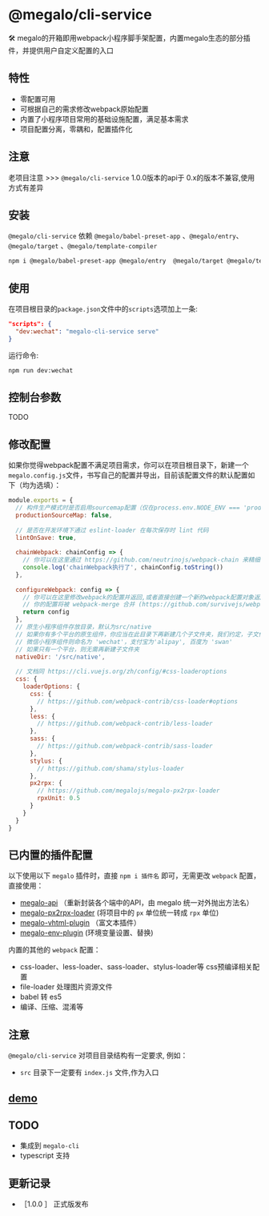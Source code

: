 # @megalo/cli-service
:hammer_and_wrench: megalo的开箱即用webpack小程序脚手架配置，内置megalo生态的部分插件，并提供用户自定义配置的入口
## 特性
- 零配置可用
- 可根据自己的需求修改webpack原始配置
- 内置了小程序项目常用的基础设施配置，满足基本需求
- 项目配置分离，零耦和，配置插件化

## 注意
老项目注意 >>> `@megalo/cli-service` 1.0.0版本的api于 0.x的版本不兼容,使用方式有差异

## 安装
`@megalo/cli-service` 依赖 `@megalo/babel-preset-app` 、`@megalo/entry`、`@megalo/target` 、`@megalo/template-compiler`
```bash
npm i @megalo/babel-preset-app @megalo/entry  @megalo/target @megalo/template-compiler @megalo/cli-service -D
```

## 使用

在项目根目录的`package.json`文件中的`scripts`选项加上一条:
```json
"scripts": {
  "dev:wechat": "megalo-cli-service serve"
}
```

运行命令:
```bash
npm run dev:wechat
```

## 控制台参数
TODO

## 修改配置

如果你觉得webpack配置不满足项目需求，你可以在项目根目录下，新建一个`megalo.config.js`文件，书写自己的配置并导出，目前该配置文件的默认配置如下（均为选填）：
```js
module.exports = {
  // 构件生产模式时是否启用sourcemap配置（仅在process.env.NODE_ENV === 'production' 时该选项生效）
  productionSourceMap: false,
  
  // 是否在开发环境下通过 eslint-loader 在每次保存时 lint 代码
  lintOnSave: true,
  
  chainWebpack: chainConfig => {
    // 你可以在这里通过 https://github.com/neutrinojs/webpack-chain 来精细的修改webpack配置
    console.log('chainWebpack执行了', chainConfig.toString())
  },
  
  configureWebpack: config => {
    // 你可以在这里修改webpack的配置并返回,或者直接创建一个新的webpack配置对象返回;
    // 你的配置将被 webpack-merge 合并 (https://github.com/survivejs/webpack-merge)
    return config
  },
  // 原生小程序组件存放目录，默认为src/native
  // 如果你有多个平台的原生组件，你应当在此目录下再新建几个子文件夹，我们约定，子文件夹名和平台的名字一致:
  // 微信小程序组件则命名为 'wechat'，支付宝为'alipay', 百度为 'swan'
  // 如果只有一个平台，则无需再新建子文件夹
  nativeDir: '/src/native',
  
  // 文档同 https://cli.vuejs.org/zh/config/#css-loaderoptions
  css: {
    loaderOptions: {
      css: {
        // https://github.com/webpack-contrib/css-loader#options
      },
      less: {
        // https://github.com/webpack-contrib/less-loader
      },
      sass: {
        // https://github.com/webpack-contrib/sass-loader
      },
      stylus: {
        // https://github.com/shama/stylus-loader
      },
      px2rpx: {
        // https://github.com/megalojs/megalo-px2rpx-loader
        rpxUnit: 0.5
      }
    }
  }
}

```
## 已内置的插件配置
以下使用以下 `megalo` 插件时，直接 `npm i 插件名` 即可，无需更改 `webpack` 配置，直接使用：
- [megalo-api](https://github.com/megalojs/megalo-api)  （重新封装各个端中的API，由 megalo 统一对外抛出方法名）
- [megalo-px2rpx-loader](https://github.com/megalojs/megalo-px2rpx-loader)  (将项目中的 `px` 单位统一转成 `rpx` 单位)
- [megalo-vhtml-plugin](https://github.com/megalojs/megalo-vhtml-plugin)  （富文本插件）
- [megalo-env-plugin](https://github.com/megalojs/megalo-env-plugin)   (环境变量设置、替换)

内置的其他的 `webpack` 配置：
- css-loader、less-loader、sass-loader、stylus-loader等 css预编译相关配置
- file-loader 处理图片资源文件
- babel 转 es5
- 编译、压缩、混淆等

## 注意
`@megalo/cli-service` 对项目目录结构有一定要求, 例如：
- `src` 目录下一定要有 `index.js` 文件,作为入口

## [demo](../../../example/project01/)

## TODO
- 集成到 `megalo-cli`
- typescript 支持

## 更新记录
- ［1.0.0 ］ 正式版发布
